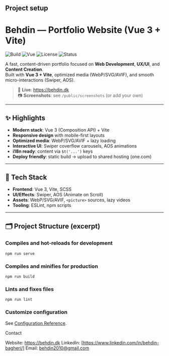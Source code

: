 ## Project setup
# Behdin — Portfolio Website (Vue 3 + Vite)

![Build](https://img.shields.io/badge/build-Vite-646CFF?logo=vite)
![Vue](https://img.shields.io/badge/Vue-3.x-42b883?logo=vue.js)
![License](https://img.shields.io/badge/license-MIT-lightgrey)
![Status](https://img.shields.io/badge/status-live-brightgreen)

A fast, content-driven portfolio focused on **Web Development**, **UX/UI**, and **Content Creation**.  
Built with **Vue 3 + Vite**, optimized media (WebP/SVG/AVIF), and smooth micro-interactions (Swiper, AOS).

> 🔗 **Live**: https://behdin.dk  
> 📷 **Screenshots**: see `/public/screenshots` (or add your own)

---

## ✨ Highlights

- **Modern stack**: Vue 3 (Composition API) + Vite
- **Responsive design** with mobile-first layouts
- **Optimized media**: WebP/SVG/AVIF + lazy loading
- **Interactive UI**: Swiper coverflow carousels, AOS animations
- **i18n ready**: content via `$t('...')` keys
- **Deploy friendly**: static build → upload to shared hosting (one.com)

---

## 🧰 Tech Stack

- **Frontend**: Vue 3, Vite, SCSS
- **UI/Effects**: Swiper, AOS (Animate on Scroll)
- **Assets**: WebP/SVG/AVIF, `<picture>` sources, lazy videos
- **Tooling**: ESLint, npm scripts

---

## 🗂️ Project Structure (excerpt)

### Compiles and hot-reloads for development
```
npm run serve
```

### Compiles and minifies for production
```
npm run build
```

### Lints and fixes files
```
npm run lint
```

### Customize configuration
See [Configuration Reference](https://cli.vuejs.org/config/).

Contact

Website: https://behdin.dk
LinkedIn: [https://www.linkedin.com/in/behdin-bagheri/]
Email: behdin2010@gmail.com
